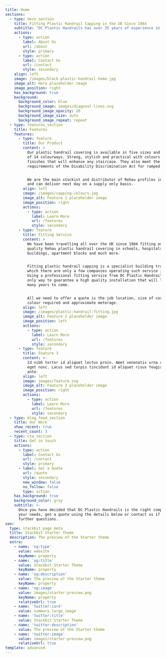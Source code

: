 ```yaml
---
title: Home
sections:
  - type: hero_section
    title: Fitting Plastic Handrail Capping in the UK Since 1984
    subtitle: "DC Plastic Handrails has over 35 years of experience in fitting plastic handrail capping and have grown to become one of the leading fitters of PVC handrail covering in the UK.\_ We are based in Newcastle upon Tyne and can travel to anywhere in the UK."
    actions:
      - type: action
        label: About Us
        url: /about
        style: primary
      - type: action
        label: Contact Us
        url: /contact
        style: secondary
    align: left
    image: /images/black-plastic-handrail-home.jpg
    image_alt: Hero placeholder image
    image_position: right
    has_background: true
    background:
      background_color: blue
      background_image: images/diagonal-lines.svg
      background_image_opacity: 20
      background_image_size: auto
      background_image_repeat: repeat
  - type: features_section
    title: Features
    features:
      - type: feature
        title: Our Product
        content: >
          Our plastic handrail covering is available in five sizes and a range
          of 14 colourways. Strong, stylish and practical with colours and
          finishes that will enhance any staircase. They also meet the
          requirements of the Disability Discrimination Act for ramped access.


          We are the main stockist and distributor of Rehau profiles in the UK
          and can deliver next day on a supply only basis.  
        align: left
        image: /images/capping-colours.jpg
        image_alt: Feature 1 placeholder image
        image_position: right
        actions:
          - type: action
            label: Learn More
            url: /features
            style: secondary
      - type: feature
        title: Fitting Service
        content: >
          We have been travelling all over the UK since 1984 fitting our high
          quality Rehau plastic handrail covering in schools, hospitals, council
          buildings, apartment blocks and much more. 


          Fitting plastic handrail capping is a specialist building trade of
          which there are only a few companies operating such service in the UK.
          Using a professional fitting service from DC Plastic Handrails is the
          only way to guarantee a high quality installation that will last for
          many years to come. 


          All we need to offer a quote is the job location, size of core rail,
          colour required and approximate meterage. 
        align: left
        image: /images/plastic-handrail-fitting.jpg
        image_alt: Feature 2 placeholder image
        image_position: left
        actions:
          - type: action
            label: Learn More
            url: /features
            style: secondary
      - type: feature
        title: Feature 3
        content: >-
          Id nibh tortor id aliquet lectus proin. Amet venenatis urna cursus
          eget nunc. Lacus sed turpis tincidunt id aliquet risus feugiat in
          ante.
        align: left
        image: images/feature.svg
        image_alt: Feature 3 placeholder image
        image_position: right
        actions:
          - type: action
            label: Learn More
            url: /features
            style: secondary
  - type: blog_feed_section
    title: Our Work
    show_recent: true
    recent_count: 3
  - type: cta_section
    title: Get in touch
    actions:
      - type: action
        label: Contact Us
        url: /contact
        style: primary
      - label: Get a Quote
        url: /quote
        style: secondary
        new_window: false
        no_follow: false
        type: action
    has_background: true
    background_color: gray
    subtitle: >-
      Once you have decided that DC Plastic Handrails is the right company for
      your needs, get a quote using the details below or contact us if you have
      further questions.
seo:
  type: stackbit_page_meta
  title: Stackbit Starter Theme
  description: The preview of the Starter theme
  extra:
    - name: 'og:type'
      value: website
      keyName: property
    - name: 'og:title'
      value: Stackbit Starter Theme
      keyName: property
    - name: 'og:description'
      value: The preview of the Starter theme
      keyName: property
    - name: 'og:image'
      value: images/starter-preview.png
      keyName: property
      relativeUrl: true
    - name: 'twitter:card'
      value: summary_large_image
    - name: 'twitter:title'
      value: Stackbit Starter Theme
    - name: 'twitter:description'
      value: The preview of the Starter theme
    - name: 'twitter:image'
      value: images/starter-preview.png
      relativeUrl: true
template: advanced
---
```

